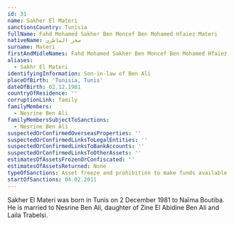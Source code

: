 ```yaml
---
id: 31
name: Sakher El Materi
sanctionsCountry: Tunisia
fullName: Fahd Mohamed Sakher Ben Moncef Ben Mohamed Hfaiez Materi
nativeName: صخر الماطري
surname: Materi
firstAndMidleNames: Fahd Mohamed Sakher Ben Moncef Ben Mohamed Hfaiez
aliases:
  - Sakhr El Materi
identifyingInformation: Son-in-law of Ben Ali
placeOfBirth: 'Tunisia, Tunis'
dateOfBirth: 02.12.1981
countryOfResidence: ''
corruptionLink: family
familyMembers:
  - Nesrine Ben Ali
familyMembersSubjectToSanctions:
  - Nesrine Ben Ali
suspectedOrConfirmedOverseasProperties: ''
suspectedOrConfirmedLinksToLegalEntities: ''
suspectedOrConfirmedLinksToBankAccounts: ''
suspectedOrConfirmedLinksToOtherAssets: ''
estimatesOfAssetsFrozenOrConfiscated: ''
estimatesOfAssetsReturned: None
typeOfSanctions: Asset freeze and prohibition to make funds available
startOfSanctions: 04.02.2011
---
```

Sakher El Materi was born in Tunis on 2 December 1981 to Naïma Boutiba. He is 
married to Nesrine Ben Ali, daughter of Zine El Abidine Ben Ali and Laila 
Trabelsi.
